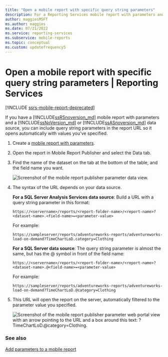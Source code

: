 ```yaml
---
title: "Open a mobile report with specific query string parameters"
description: For a Reporting Services mobile report with parameters and a data source, you can use query parameters in the report URL to open it with specified values.
author: maggiesMSFT
ms.author: maggies
ms.date: 07/21/2022
ms.service: reporting-services
ms.subservice: mobile-reports
ms.topic: conceptual
ms.custom: updatefrequency5
---
```

# Open a mobile report with specific query string parameters | Reporting Services

[!INCLUDE [ssrs-mobile-report-deprecated](../../includes/ssrs-mobile-report-deprecated.md)]

If you have a [!INCLUDE[ssRSnoversion_md](../../includes/ssrsnoversion-md.md)] mobile report with parameters and a [!INCLUDE[ssNoVersion_md](../../includes/ssnoversion-md.md)] or [!INCLUDE[ssASnoversion_md](../../includes/ssasnoversion-md.md)] data source, you can include query string parameters in the report URL so it opens automatically with values you've specified. 
1.	Create a [mobile report with parameters](../../reporting-services/mobile-reports/add-parameters-to-a-mobile-report-reporting-services.md).

2. Open the report in Mobile Report Publisher and select the Data tab. 

2. Find the name of the dataset on the tab at the bottom of the table, and the field name you want. 
    
    ![Screenshot of the mobile report publisher parameter data view.](../../reporting-services/mobile-reports/media/mobile-report-publisher-parameter-data-view.png)
    
2.	The syntax of the URL depends on your data source. 

     **For a SQL Server Analysis Services data source**: Build a URL with a query string parameter in this format:

    `https://<servername>/reports/<report-folder-name>/<report-name>?<dataset-name>.<field-name>=<parameter-value>`

    For example:
    
    `https://sampleserver/reports/adventureworks-reports/adventureworks-load-on-demand?TimeChartLoD.category=Clothing` 
    
     **For a SQL Server data source**: The query string parameter is almost the same, but has the \@ symbol in front of the field name:

    `https://<servername>/reports/<report-folder-name>/<report-name>?<dataset-name>.@<field-name>=<parameter-value>`

    For example:
    
      `https://sampleserver/reports/adventureworks-reports/adventureworks-load-on-demand?TimeChartLoD.@category=Clothing` 

    
3.	This URL will open the report on the server, automatically filtered to the parameter value you specified.

    ![Screenshot of the mobile report publisher parameter web portal view with an arrow pointing to the URL and a box around this text: ?TimeChartLoD.@category=Clothing.](../../reporting-services/mobile-reports/media/mobile-report-publisher-parameter-web-portal-view.png)

### See also

[Add parameters to a mobile report](../../reporting-services/mobile-reports/add-parameters-to-a-mobile-report-reporting-services.md)

